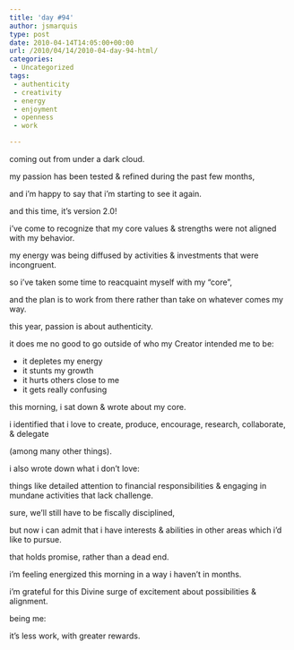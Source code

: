 ```yaml
---
title: 'day #94'
author: jsmarquis
type: post
date: 2010-04-14T14:05:00+00:00
url: /2010/04/14/2010-04-day-94-html/
categories:
 - Uncategorized
tags:
 - authenticity
 - creativity
 - energy
 - enjoyment
 - openness
 - work

---
```

coming out from under a dark cloud.

my passion has been tested & refined during the past few months,

and i&#8217;m happy to say that i&#8217;m starting to see it again.

and this time, it&#8217;s version 2.0!

i&#8217;ve come to recognize that my core values & strengths were not aligned with my behavior.

my energy was being diffused by activities & investments that were incongruent.

so i&#8217;ve taken some time to reacquaint myself with my &#8220;core&#8221;,

and the plan is to work from there rather than take on whatever comes my way.

this year, passion is about authenticity.

it does me no good to go outside of who my Creator intended me to be:

* it depletes my energy
* it stunts my growth
* it hurts others close to me
* it gets really confusing

 this morning, i sat down & wrote about my core.

 i identified that i love to create, produce, encourage, research, collaborate, & delegate

 (among many other things).

 i also wrote down what i don&#8217;t love:

 things like detailed attention to financial responsibilities & engaging in mundane activities that lack challenge.


 sure, we&#8217;ll still have to be fiscally disciplined,

 but now i can admit that i have interests & abilities in other areas which i&#8217;d like to pursue.

 that holds promise, rather than a dead end.


 i&#8217;m feeling energized this morning in a way i haven&#8217;t in months.

 i&#8217;m grateful for this Divine surge of excitement about possibilities & alignment.


 being me:

 it&#8217;s less work, with greater rewards.
